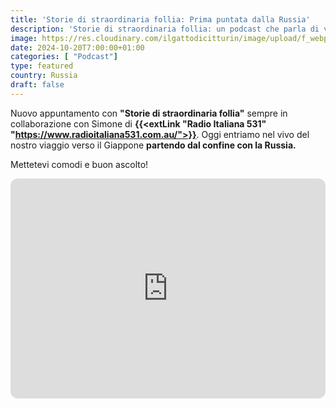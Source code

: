 ```yaml
---
title: 'Storie di straordinaria follia: Prima puntata dalla Russia'
description: 'Storie di straordinaria follia: un podcast che parla di vita vera. Oggi vi portiamo alla scopera della Russia'
image: https://res.cloudinary.com/ilgattodicitturin/image/upload/f_webp,q_auto,w_800,dpr_auto/v1716102319/Articoli/Blog/podcast-5_wwnrqb.png
date: 2024-10-20T7:00:00+01:00
categories: [ "Podcast"]
type: featured  
country: Russia
draft: false
---
```


Nuovo appuntamento con **"Storie di straordinaria follia"** sempre in collaborazione con Simone di **{{<extLink "Radio Italiana 531" "https://www.radioitaliana531.com.au/">}}**. Oggi entriamo nel vivo del nostro viaggio verso il Giappone **partendo dal confine con la Russia.**

Mettetevi comodi e buon ascolto!


<iframe style="border-radius:12px" src="https://open.spotify.com/embed/episode/316ZmN0D8EJpPW5tbfc0pt?utm_source=generator&theme=0" width="100%" height="352" frameBorder="0" allowfullscreen="" allow="autoplay; clipboard-write; encrypted-media; fullscreen; picture-in-picture" loading="lazy"></iframe>
